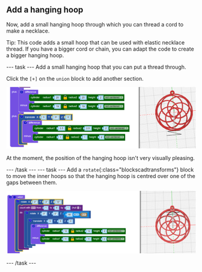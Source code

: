 ## Add a hanging hoop

Now, add a small hanging hoop through which you can thread a cord to make a necklace. 

Tip: This code adds a small hoop that can be used with elastic necklace thread. If you have a bigger cord or chain, you can adapt the code to create a bigger hanging hoop. 
	
--- task ---
Add a small hanging hoop that you can put a thread through. 

Click the `[+]` on the `union` block to add another section. 
	
![screenshot](images/pendant-hang.png) 
	
At the moment, the position of the hanging hoop isn't very visually pleasing.  

--- /task ---
--- task ---
Add a `rotate`{:class="blockscadtransforms"} block to move the inner hoops so that the hanging hoop is centred over one of the gaps between them. 

![screenshot](images/pendant-hang-rotate.png) 
	
--- /task ---	


	
